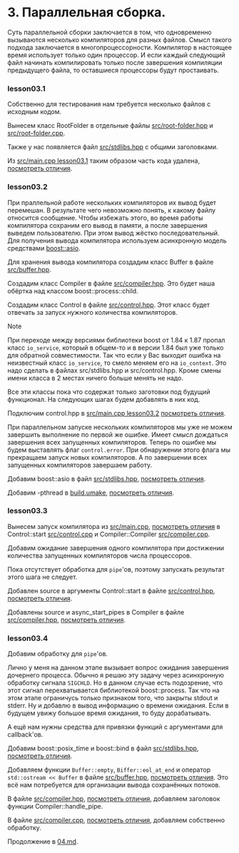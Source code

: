 # 3. Параллельная сборка.

Суть параллельной сборки заключается в том, что одновременно вызываются несколько компиляторов для разных файлов. Смысл такого подхода заключается в многопроцессорности. Компилятор в настоящее время использует только один процессор. И если каждый следующий файл начинать компилировать только после завершения компиляции предыдущего файла, то оставшиеся процессоры будут простаивать.

### lesson03.1

Собственно для тестирования нам требуется несколько файлов с исходным кодом.

Вынесем класс RootFolder в отдельные файлы [src/root-folder.hpp](/../lesson03.1/src/root-folder.hpp) и [src/root-folder.cpp](/../lesson03.1/src/root-folder.cpp).

Также у нас появляется файл [src/stdlibs.hpp](/../lesson03.1/src/stdlibs.hpp) с общими заголовками.

Из [src/main.cpp lesson03.1](/../lesson03.1/src/main.cpp) таким образом часть кода удалена, [посмотреть отличия](/../../compare/c030..c031).

### lesson03.2

При праллельной работе нескольких компиляторов их вывод будет перемешан. В результате чего невозможно понять, к какому файлу относится сообщение. Чтобы избежать этого, во время работы компилятора сохраним его вывод в памяти, а после завершения выведем пользователю. При этом вывод жёстко последовательный. Для получения вывода компилятора используем асинхронную модель средствами [boost::asio](https://www.boost.org/doc/libs/1_84_0/doc/html/boost_asio.html).

Для хранения вывода компилятора создадим класс Buffer в файле [src/buffer.hpp](/../lesson03.2/src/buffer.hpp).

Создадим класс Compiler в файле [src/compiler.hpp](/../lesson03.2/src/compiler.hpp). Это будет наша обёртка над классом boost::process::child.

Создадим класс Control в файле [src/control.hpp](/../lesson03.2/src/control.hpp). Этот класс будет отвечать за запуск нужного количества компиляторов.

> [!NOTE]
> При переходе между версиями библиотеки boost от 1.84 к 1.87 пропал
> класс `io_service`, который в общем-то и в версии 1.84 был уже только
> для обратной совместимости.
> Так что если у Вас выходит ошибка на неизвестный класс `io_service`, то
> смело меняем его на `io_context`. Это надо сделать в файлах src/stdlibs.hpp
> и src/control.hpp. Кроме смены имени класса в 2 местах ничего больше
> менять не надо.

Все эти классы пока что содержат только заготовки под будущий функционал. На следующих шагах будем добавлять в них код.

Подключим control.hpp в [src/main.cpp lesson03.2](/../lesson03.2/src/main.cpp) [посмотреть отличия](/../../compare/c031..c032).

При параллельном запуске нескольких компиляторов мы уже не можем завершить выполнение по первой же ошибке. Имеет смысл дождаться завершения всех запущенных компиляторов. Теперь по ошибке мы будем выставлять флаг `control.error`. При обнаружении этого флага мы прекращаем запуск новых компиляторов. А по завершении всех запущенных компиляторов завершаем работу.

Добавим boost::asio в файл [src/stdlibs.hpp](/../lesson03.2/src/stdlibs.hpp), [посмотреть отличия](/../../compare/c032a..c032b).

Добавим -pthread в [build.umake](/../lesson03.2/src/build.umake), [посмотреть отличия](/../../compare/c032b..c032c).

### lesson03.3

Вынесем запуск компилятора из [src/main.cpp](/../lesson03.3/src/main.cpp), [посмотреть отличия](/../../compare/c033..c033a) в Control::start [src/control.cpp](/../lesson03.3/src/control.cpp) и Compiler::Compiler [src/compiler.cpp](/../lesson03.3/src/compiler.cpp).

Добавим ожидание завершения одного компилятора при достижении количества запущенных компиляторов числа процессоров.

Пока отсутствует обработка для `pipe`'ов, поэтому запускать результат этого шага не следует.

Добавлен source в аргументы Control::start в файле [src/control.hpp](/../lesson03.3/src/control.hpp), [посмотреть отличия](/../../compare/c033a..c033b).

Добавлены source и async_start_pipes в Compiler в файле [src/compiler.hpp](/../lesson03.3/src/compiler.hpp), [посмотреть отличия](/../../compare/c033b..c033c).

### lesson03.4

Добавим обработку для `pipe`'ов.

Лично у меня на данном этапе вызывает вопрос ожидания завершения дочернего процесса. Обычно я решаю эту задачу через асинхронную обработку сигнала `SIGCHLD`. Но в данном случае есть подозрение, что этот сигнал перехватывается библиотекой boost::process. Так что на этом этапе ограничусь только признаком того, что закрыты stdout и stderr. Ну и добавлю в вывод информацию о времени ожидания. Если в будущем увижу большое время ожидания, то буду дорабатывать.

А ещё нам нужны средства для привязки функций с аргументами для callback'ов.

Добавим boost::posix_time и boost::bind в файл [src/stdlibs.hpp](/../lesson03.4/src/stdlibs.hpp), [посмотреть отличия](/../../compare/c034a..c034b).

Добавляем функции `Buffer::empty`, `Biffer::eol_at_end` и оператор `std::ostream << Buffer` в файле [src/buffer.hpp](/../lesson03.4/src/buffer.hpp), [посмотреть отличия](/../../compare/c034b..c034c). Это всё нам потребуется для организации вывода сохранённых потоков.

В файле [src/compiler.hpp](/../lesson03.4/src/compiler.hpp), [посмотреть отличия](/../../compare/c034c..c034d), добавляем заголовок функции Compiler::handle_pipe.

В файле [src/compiler.сpp](/../lesson03.4/src/compiler.cpp), [посмотреть отличия](/../../compare/c034e..c034f), добавляем собственно обработку.

Продолжение в [04.md](04.md).
